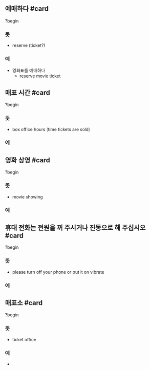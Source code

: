 ## 예매하다 #card
?begin
### 뜻
- reserve (ticket?)
### 예
- 영화표를 예매하다
	- reserve movie ticket
<!--SR:!2026-01-17,334,290-->

## 매표 시간 #card
?begin
### 뜻
- box office hours (time tickets are sold)
### 예
<!--SR:!2025-04-27,126,230-->

## 영화 상영 #card
?begin
### 뜻
- movie showing
### 예
<!--SR:!2025-03-31,51,150-->

## 휴대 전화는 전원을 꺼 주시거나 진동으로 해 주십시오 #card
?begin
### 뜻
- please turn off your phone or put it on vibrate
### 예
<!--SR:!2025-05-22,144,250-->

## 매표소 #card
?begin
### 뜻
- ticket office
### 예
-
<!--SR:!2025-07-10,103,263-->
